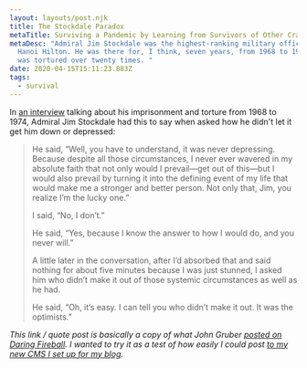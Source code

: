 ```yaml
---
layout: layouts/post.njk
title: The Stockdale Paradox
metaTitle: Surviving a Pandemic by Learning from Survivors of Other Crazy Things
metaDesc: "Admiral Jim Stockdale was the highest-ranking military officer in the
  Hanoi Hilton. He was there for, I think, seven years, from 1968 to 1974. He
  was tortured over twenty times. "
date: 2020-04-15T15:11:23.883Z
tags:
  - survival
---
```

In [an interview](https://www.jimcollins.com/media_topics/TheStockdaleParadox.html) talking about his imprisonment and torture from 1968 to 1974, Admiral Jim Stockdale had this to say when asked how he didn't let it get him down or depressed:

> He said, “Well, you have to understand, it was never depressing. Because despite all those circumstances, I never ever wavered in my absolute faith that not only would I prevail—get out of this—but I would also prevail by turning it into the defining event of my life that would make me a stronger and better person. Not only that, Jim, you realize I’m the lucky one.”
>
> I said, “No, I don’t.”  
>
> He said, “Yes, because I know the answer to how I would do, and you never will.”
>
> A little later in the conversation, after I’d absorbed that and said nothing for about five minutes because I was just stunned, I asked him who didn’t make it out of those systemic circumstances as well as he had.
>
> He said, “Oh, it’s easy. I can tell you who didn’t make it out. It was the optimists.”

*This link / quote post is basically a copy of what John Gruber [posted on Daring Fireball](https://daringfireball.net/linked/2020/04/14/stockdale-paradox). I wanted to try it as a test of how easily I could post [to my new CMS I set up for my blog](https://twitter.com/iChris/status/1250178690811453440?s=20).*